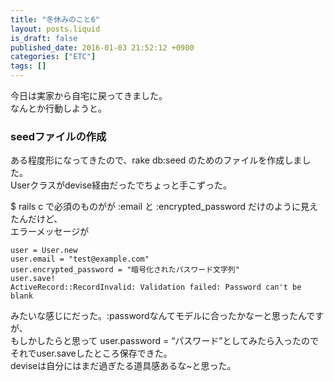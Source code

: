 ```yaml
---
title: "冬休みのこと6"
layout: posts.liquid
is_draft: false
published_date: 2016-01-03 21:52:12 +0900
categories: ["ETC"]
tags: []
---
```


今日は実家から自宅に戻ってきました。  
なんとか行動しようと。

### seedファイルの作成
ある程度形になってきたので、rake db:seed のためのファイルを作成しました。  
Userクラスがdevise経由だったでちょっと手こずった。

$ rails c で必須のものがが&nbsp;:email と&nbsp;:encrypted\_password だけのように見えたんだけど、  
エラーメッセージが

    user = User.new
    user.email = "test@example.com"
    user.encrypted_password = "暗号化されたパスワード文字列"
    user.save!
    ActiveRecord::RecordInvalid: Validation failed: Password can't be blank

みたいな感じにだった。:passwordなんてモデルに合ったかなーと思ったんですが、  
もしかしたらと思って user.password = “パスワード”としてみたら入ったのでそれでuser.saveしたところ保存できた。  
deviseは自分にはまだ過ぎたる道具感あるな~と思った。


